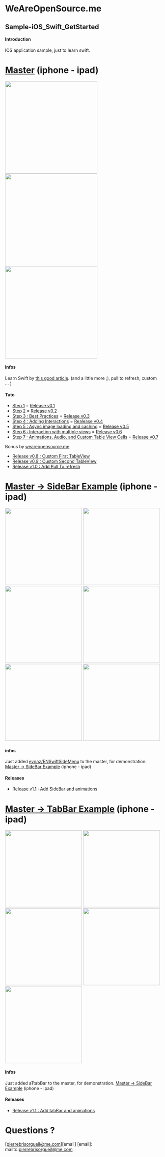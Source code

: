 # WeAreOpenSource.me

## Sample-iOS_Swift_GetStarted

#### Introduction  

IOS application sample, just to learn swift.

# [Master](https://github.com/weareopensource/Sample-iOS_Swift_GetStarted) (iphone - ipad)

<img src="https://raw.githubusercontent.com/weareopensource/Sample-iOS_Swift_GetStarted/master/Screenshots/iOS%20Simulator%20Screen%20Shot%2028%20avr.%202015%2019.41.19.png" width="300px"/>
<img src="https://raw.githubusercontent.com/weareopensource/Sample-iOS_Swift_GetStarted/master/Screenshots/iOS%20Simulator%20Screen%20Shot%2028%20avr.%202015%2019.41.51.png" width="300px"/>
<img src="https://github.com/weareopensource/Sample-iOS_Swift_GetStarted/blob/master/Screenshots/iOS%20Simulator%20Screen%20Shot%2028%20avr.%202015%2019.42.10.png" height="300px"/>

#### infos

 Learn Swift by  [this good article](http://jamesonquave.com/blog/developing-ios-apps-using-swift-tutorial/). (and a little more ;), pull to refresh, custom ... )
 
#### Tuto 

* [Step 1](http://jamesonquave.com/blog/developing-ios-apps-using-swift-tutorial/) = [Release v0.1](https://github.com/weareopensource/Sample-iOS_Swift_GetStarted/releases/tag/v0.1)
* [Step 2](http://jamesonquave.com/blog/developing-ios-apps-using-swift-tutorial-part-2/) = [Release v0.2](https://github.com/weareopensource/Sample-iOS_Swift_GetStarted/releases/tag/v0.2)
* [Step 3 : Best Practices](http://jamesonquave.com/blog/developing-ios-apps-using-swift-part-3-best-practices/) = [Release v0.3](https://github.com/weareopensource/Sample-iOS_Swift_GetStarted/releases/tag/v0.3)
* [Step 4 : Adding Interactions](http://jamesonquave.com/blog/developing-ios-apps-using-swift-part-4-adding-interactions/) = [Realease v0.4](https://github.com/weareopensource/Sample-iOS_Swift_GetStarted/releases/tag/v0.4)
* [Step 5 : Async image loading and caching](http://jamesonquave.com/blog/developing-ios-apps-using-swift-part-5-async-image-loading-and-caching/) = [Release v0.5](https://github.com/weareopensource/Sample-iOS_Swift_GetStarted/releases/tag/v0.5)
* [Step 6 : Interaction with multiple views](http://jamesonquave.com/blog/developing-ios-8-apps-using-swift-interaction-with-multiple-views/) = [Release v0.6](https://github.com/weareopensource/Sample-iOS_Swift_GetStarted/releases/tag/v0.6)
* [Step 7 : Animations, Audio, and Custom Table View Cells](http://jamesonquave.com/blog/developing-ios-8-apps-using-swift-animations-audio-and-custom-table-view-cells/) = [Release v0.7](https://github.com/weareopensource/Sample-iOS_Swift_GetStarted/releases/tag/v0.7)

Bonus by [weareopensource.me](http://weareopensource.me)

* [Release v0.8 : Custom First TableView](https://github.com/weareopensource/Sample-iOS_Swift_GetStarted/releases/tag/v0.8)
* [Release v0.9 : Custom Second TableView](https://github.com/weareopensource/Sample-iOS_Swift_GetStarted/releases/tag/v0.9.1)
* [Release v1.0 : Add Pull To refresh](https://github.com/weareopensource/Sample-iOS_Swift_GetStarted/releases/tag/v1.0)


# [Master -> SideBar Example](https://github.com/weareopensource/Sample-iOS_Swift_GetStarted/tree/SideBar) (iphone - ipad)

<img src="https://raw.githubusercontent.com/weareopensource/Sample-iOS_Swift_GetStarted/SideBar/Screenshots/iOS%20Simulator%20Screen%20Shot%2029%20avr.%202015%2009.03.16.png" width="250px"/>
<img src="https://github.com/weareopensource/Sample-iOS_Swift_GetStarted/blob/SideBar/Screenshots/iOS%20Simulator%20Screen%20Shot%2030%20avr.%202015%2012.22.48.png?raw=true" width="250px"/>
<img src="https://raw.githubusercontent.com/weareopensource/Sample-iOS_Swift_GetStarted/SideBar/Screenshots/iOS%20Simulator%20Screen%20Shot%2029%20avr.%202015%2009.03.20.png" width="250px"/>
<img src="https://raw.githubusercontent.com/weareopensource/Sample-iOS_Swift_GetStarted/SideBar/Screenshots/iOS%20Simulator%20Screen%20Shot%2029%20avr.%202015%2009.03.28.png" width="250px"/>
<img src="https://github.com/weareopensource/Sample-iOS_Swift_GetStarted/blob/SideBar/Screenshots/iOS%20Simulator%20Screen%20Shot%2030%20avr.%202015%2012.24.08.png?raw=true" width="250px"/>
<img src="https://raw.githubusercontent.com/weareopensource/Sample-iOS_Swift_GetStarted/SideBar/Screenshots/iOS%20Simulator%20Screen%20Shot%2029%20avr.%202015%2009.03.50.png" height="250px"/>

#### infos

Just added [evnaz/ENSwiftSideMenu](https://github.com/evnaz/ENSwiftSideMenu) to the master, for demonstration.
[Master -> SideBar Example](https://github.com/weareopensource/Sample-iOS_Swift_GetStarted/tree/SideBar) (iphone - ipad)

#### Releases 

* [Release v1.1 : Add SideBar and animations](https://github.com/weareopensource/Sample-iOS_Swift_GetStarted/releases/tag/v1.1)

# [Master -> TabBar Example](https://github.com/weareopensource/Sample-iOS_Swift_GetStarted/tree/TabBar) (iphone - ipad)

<img src="https://github.com/weareopensource/Sample-iOS_Swift_GetStarted/blob/TabBar/Screenshots/iOS%20Simulator%20Screen%20Shot%204%20mai%202015%2010.21.30.png" width="250px"/>
<img src="https://github.com/weareopensource/Sample-iOS_Swift_GetStarted/blob/TabBar/Screenshots/iOS%20Simulator%20Screen%20Shot%204%20mai%202015%2010.21.38.png" width="250px"/>
<img src="https://github.com/weareopensource/Sample-iOS_Swift_GetStarted/blob/TabBar/Screenshots/iOS%20Simulator%20Screen%20Shot%204%20mai%202015%2010.22.10.png" width="250px"/>
<img src="https://github.com/weareopensource/Sample-iOS_Swift_GetStarted/blob/TabBar/Screenshots/iOS%20Simulator%20Screen%20Shot%204%20mai%202015%2010.23.53.png" width="250px"/>
<img src="https://github.com/weareopensource/Sample-iOS_Swift_GetStarted/blob/TabBar/Screenshots/iOS%20Simulator%20Screen%20Shot%204%20mai%202015%2010.24.11.png" height="250px"/>

#### infos

Just added aTtabBar to the master, for demonstration.
[Master -> SideBar Example](https://github.com/weareopensource/Sample-iOS_Swift_GetStarted/tree/TabBar) (iphone - ipad)

#### Releases 

* [Release v1.1 : Add tabBar and animations](https://github.com/weareopensource/Sample-iOS_Swift_GetStarted/releases/tag/v1.2)



# Questions ? 

[pierrebrisorgueil@me.com][email]
[email]: mailto:pierrebrisorgueil@me.com
